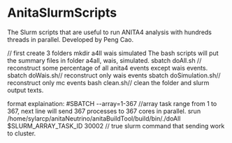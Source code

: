# AnitaSlurmScripts
The Slurm scripts that are useful to run ANITA4 analysis with hundreds threads in parallel. 
Developed by Peng Cao.

// first create 3 folders
mkdir a4ll wais simulated
The bash scripts will put the summary files in folder a4all, wais, simulated.
sbatch doAll.sh // reconstruct some percentage of all anita4 events except wais events. 
sbatch doWais.sh// reconstruct only wais events
sbatch doSimulation.sh// reconstruct only mc events
bash clean.sh// clean the folder and slurm output texts.


format explaination:
#SBATCH --array=1-367 //array task range from 1 to 367, next line will send 367 processes to 367 cores in parallel.
srun /home/sylarcp/anitaNeutrino/anitaBuildTool/build/bin/./doAll $SLURM_ARRAY_TASK_ID 30002 // true slurm command that sending work to cluster.
